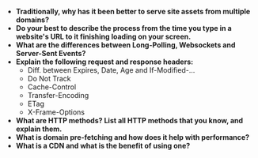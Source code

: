 * **Traditionally, why has it been better to serve site assets from multiple domains?**
* **Do your best to describe the process from the time you type in a website's URL to it finishing loading on your screen.**
* **What are the differences between Long-Polling, Websockets and Server-Sent Events?**
* **Explain the following request and response headers:**
    * Diff. between Expires, Date, Age and If-Modified-...
    * Do Not Track
    * Cache-Control
    * Transfer-Encoding
    * ETag
    * X-Frame-Options
* **What are HTTP methods? List all HTTP methods that you know, and explain them.**
* **What is domain pre-fetching and how does it help with performance?**
* **What is a CDN and what is the benefit of using one?**
